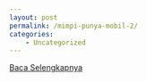 ```yaml
---
layout: post
permalink: /mimpi-punya-mobil-2/
categories:
    - Uncategorized
---
```


[Baca Selengkapnya](/06)